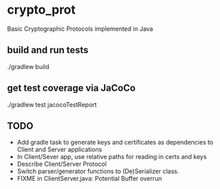 # crypto_prot
Basic Cryptographic Protocols implemented in Java

## build and run tests
./gradlew build

## get test coverage via JaCoCo

./gradlew test jacocoTestReport

## TODO

- Add gradle task to generate keys and certificates as dependencies to Client and Server applications
- In Client/Sever app, use relative paths for reading in certs and keys
- Describe Client/Server Protocol
- Switch parser/generator functions to (De)Serializer class.
- FIXME in ClientServer.java: Potential Buffer overrun